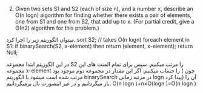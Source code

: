 2. Given two sets S1 and S2 (each of size n), and a number x, describe an O(n log⁡n) algorithm for finding whether there exists a pair of elements, one from S1 and one from S2, that add up to x. (For partial credit, give a Θ(n2) algorithm for this problem.)

میتوان الگوریتم زیر را اجرا کرد.
sort S2;  // takes O(n logn)
foreach element in S1:
    if binarySearch(S2, x-element) then return (element, x-element);
return Null;

در این الگوریتم ابتدا مجموعه S2 را مرتب میکنیم. 
سپس برای تمام المنت های این مجموعه x-element را حساب میکنیم. اگر این مقدار در مجموعه دوم موجود بود ( چون مرتب شده است میشود با الگوریتم binarySearch در مرتبه زمانی log⁡n پیدا کرد) آن را باز میگردانیم و در غیر اینصورت نال برمیگردانیم.
O(n log⁡n )+n×O(log⁡n )=O(n log⁡n )

